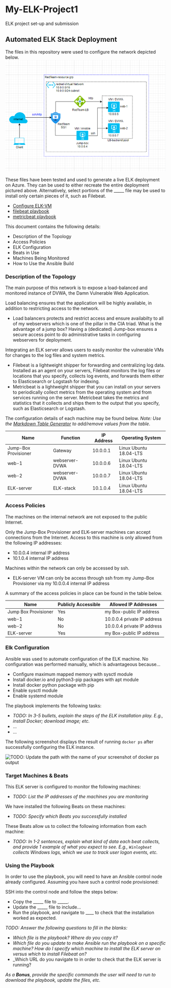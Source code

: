 # My-ELK-Project1
ELK project set-up and submission
## Automated ELK Stack Deployment

The files in this repository were used to configure the network depicted below.
![alt-txt](https://github.com/sparkplug007/My-ELK-Project1/blob/main/Diagrams/network_diagram.png)

These files have been tested and used to generate a live ELK deployment on Azure. They can be used to either recreate the entire deployment pictured above. Alternatively, select portions of the _____ file may be used to install only certain pieces of it, such as Filebeat.

 - [Configure ELK-VM](https://github.com/sparkplug007/My-ELK-Project1/blob/867fee882ea9228db0516ec585ba15d09f645b8c/Ansible/install-elk.yml)
 - [filebeat playbook](https://github.com/sparkplug007/My-ELK-Project1/blob/867fee882ea9228db0516ec585ba15d09f645b8c/Ansible/filebeat-playbook.yml)
 - [metricbeat playbook](https://github.com/sparkplug007/My-ELK-Project1/blob/867fee882ea9228db0516ec585ba15d09f645b8c/Ansible/metricbeat-playbook.yml)

This document contains the following details:
 - Description of the Topology
 - Access Policies
 - ELK Configuration
 - Beats in Use
 - Machines Being Monitored
 - How to Use the Ansible Build


### Description of the Topology

The main purpose of this network is to expose a load-balanced and monitored instance of DVWA, the Damn Vulnerable Web Application.

Load balancing ensures that the application will be highly available, in addition to restricting access to the network.
- Load balancers protects and restrict access and ensure availabilty to all of my webservers which is one of the pillar in the CIA triad. What is the advantage of a jump box? Having a (dedicated) Jump-box ensures a secure access point to do administrative tasks
in configuring webservers for deployment. 

Integrating an ELK server allows users to easily monitor the vulnerable VMs for changes to the log files and system metrics.
- Filebeat is a lightweight shipper for forwarding and centralizing log data. Installed as an agent on your servers, Filebeat monitors the log files or locations that you specify, collects log events, and forwards them either to Elasticsearch or Logstash for indexing.
- Metricbeat is a lightweight shipper that you can install on your servers to periodically collect metrics from the operating system and from services running on the server. Metricbeat takes the metrics and statistics that it collects and ships them to the output that you specify, such as Elasticsearch or Logstash.

The configuration details of each machine may be found below.
_Note: Use the [Markdown Table Generator](http://www.tablesgenerator.com/markdown_tables) to add/remove values from the table_.

| Name     | Function                   | IP Address       | Operating System        |
|----------|----------------------------|------------------|-------------------------|
| Jump-Box Provisioner | Gateway        | 10.0.0.1         | Linux Ubuntu 18.04-LTS  |
| web-1    | webserver-DVWA             | 10.0.0.6         | Linux Ubuntu 18.04-LTS  |
| web-2    | webserver-DVWA             | 10.0.0.7         | Linux Ubuntu 18.04-LTS  |
| ELK-server|ELK-stack                  | 10.1.0.4         | Linux Ubuntu 18.04-LTS  |

### Access Policies

The machines on the internal network are not exposed to the public Internet. 

Only the Jump-Box Provisioner and ELK-server machines can accept connections from the Internet. Access to this machine is only allowed from the following IP addresses:
- 10.0.0.4 internal IP address
- 10.1.0.4 internal IP address

Machines within the network can only be accessed by ssh.
- ELK-server VM can only be access through ssh from my Jump-Box Provisioner via my 10.0.0.4 internal IP address

A summary of the access policies in place can be found in the table below.

| Name                  | Publicly Accessible | Allowed IP Addresses     |
|-----------------------|---------------------|--------------------------|
| Jump Box Provisioner  | Yes                 | my Box-public IP address |
| web-1                 | No                  | 10.0.0.4 private IP address|
| web-2                 | No                  | 10.0.0.4 private IP address|
| ELK-server            | Yes                 | my Box-public IP address |

### Elk Configuration

Ansible was used to automate configuration of the ELK machine. No configuration was performed manually, which is advantageous because...
- Configure maximum mapped memory with sysctl module
- Install docker.io and python3-pip packages with apt module
- Install docker python package with pip
- Enable sysctl module
- Enable systemd module

The playbook implements the following tasks:
- _TODO: In 3-5 bullets, explain the steps of the ELK installation play. E.g., install Docker; download image; etc._
- ...
- ...

The following screenshot displays the result of running `docker ps` after successfully configuring the ELK instance.








![TODO: Update the path with the name of your screenshot of docker ps output](Images/docker_ps_output.png)

### Target Machines & Beats
This ELK server is configured to monitor the following machines:
- _TODO: List the IP addresses of the machines you are monitoring_

We have installed the following Beats on these machines:
- _TODO: Specify which Beats you successfully installed_

These Beats allow us to collect the following information from each machine:
- _TODO: In 1-2 sentences, explain what kind of data each beat collects, and provide 1 example of what you expect to see. E.g., `Winlogbeat` collects Windows logs, which we use to track user logon events, etc._

### Using the Playbook
In order to use the playbook, you will need to have an Ansible control node already configured. Assuming you have such a control node provisioned: 

SSH into the control node and follow the steps below:
- Copy the _____ file to _____.
- Update the _____ file to include...
- Run the playbook, and navigate to ____ to check that the installation worked as expected.

_TODO: Answer the following questions to fill in the blanks:_
- _Which file is the playbook? Where do you copy it?_
- _Which file do you update to make Ansible run the playbook on a specific machine? How do I specify which machine to install the ELK server on versus which to install Filebeat on?_
- _Which URL do you navigate to in order to check that the ELK server is running?

_As a **Bonus**, provide the specific commands the user will need to run to download the playbook, update the files, etc._
